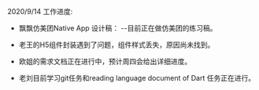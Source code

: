 2020/9/14 工作进度:
  * 飘飘仿美团Native App 设计稿：
   --目前正在做仿美团的练习稿。

   * 老王的H5组件封装遇到了问题，组件样式丢失，原因尚未找到。
   * 欧姐的需求文档正在进行中，预计周四会给出详细进度。
   * 老刘目前学习git任务和reading language document of Dart 任务正在进行。
